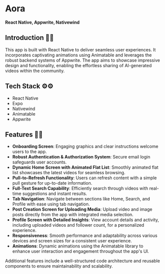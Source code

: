 # Aora
**React Native, Appwrite, Nativewind**

## Introduction 🤖🤖
This app is built with React Native to deliver seamless user experiences. It incorporates captivating animations using Animatable and leverages the robust backend systems of Appwrite. The app aims to showcase impressive design and functionality, enabling the effortless sharing of AI-generated videos within the community.

## Tech Stack ⚙️⚙️
- React Native
- Expo
- Nativewind
- Animatable
- Appwrite

## Features 🔋🔋
- **Onboarding Screen**: Engaging graphics and clear instructions welcome users to the app.
- **Robust Authentication & Authorization System**: Secure email login safeguards user accounts.
- **Dynamic Home Screen with Animated Flat List**: Smoothly animated flat list showcases the latest videos for seamless browsing.
- **Pull-to-Refresh Functionality**: Users can refresh content with a simple pull gesture for up-to-date information.
- **Full-Text Search Capability**: Efficiently search through videos with real-time suggestions and instant results.
- **Tab Navigation**: Navigate between sections like Home, Search, and Profile with ease using tab navigation.
- **Post Creation Screen for Uploading Media**: Upload video and image posts directly from the app with integrated media selection.
- **Profile Screen with Detailed Insights**: View account details and activity, including uploaded videos and follower count, for a personalized experience.
- **Responsiveness**: Smooth performance and adaptability across various devices and screen sizes for a consistent user experience.
- **Animations**: Dynamic animations using the Animatable library to enhance user interaction and engagement throughout the app's UI.

Additional features include a well-structured code architecture and reusable components to ensure maintainability and scalability.